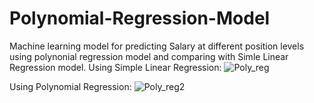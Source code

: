 # Polynomial-Regression-Model
Machine learning model for predicting Salary at different position levels using polynonial regression model and comparing with Simle Linear Regression model.
Using Simple Linear Regression:
![Poly_reg](https://user-images.githubusercontent.com/86152376/157183797-5c8c54aa-55b0-4442-b569-8cc1ac1ae9c5.png)

Using Polynomial Regression:
![Poly_reg2](https://user-images.githubusercontent.com/86152376/157183865-0dcc57cf-f229-484f-9626-46d365d58941.png)
